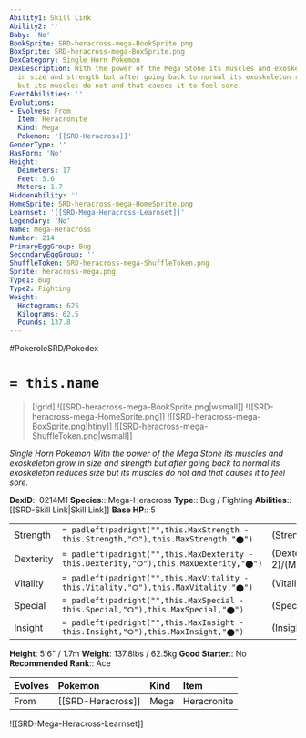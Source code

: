 ```yaml
---
Ability1: Skill Link
Ability2: ''
Baby: 'No'
BookSprite: SRD-heracross-mega-BookSprite.png
BoxSprite: SRD-heracross-mega-BoxSprite.png
DexCategory: Single Horn Pokemon
DexDescription: With the power of the Mega Stone its muscles and exoskeleton grow
  in size and strength but after going back to normal its exoskeleton reduces size
  but its muscles do not and that causes it to feel sore.
EventAbilities: ''
Evolutions:
- Evolves: From
  Item: Heracronite
  Kind: Mega
  Pokemon: '[[SRD-Heracross]]'
GenderType: ''
HasForm: 'No'
Height:
  Deimeters: 17
  Feet: 5.6
  Meters: 1.7
HiddenAbility: ''
HomeSprite: SRD-heracross-mega-HomeSprite.png
Learnset: '[[SRD-Mega-Heracross-Learnset]]'
Legendary: 'No'
Name: Mega-Heracross
Number: 214
PrimaryEggGroup: Bug
SecondaryEggGroup: ''
ShuffleToken: SRD-heracross-mega-ShuffleToken.png
Sprite: heracross-mega.png
Type1: Bug
Type2: Fighting
Weight:
  Hectograms: 625
  Kilograms: 62.5
  Pounds: 137.8
---
```


#PokeroleSRD/Pokedex

# `= this.name`

> [!grid]
> ![[SRD-heracross-mega-BookSprite.png|wsmall]]
> ![[SRD-heracross-mega-HomeSprite.png]]
> ![[SRD-heracross-mega-BoxSprite.png|htiny]]
> ![[SRD-heracross-mega-ShuffleToken.png|wsmall]]


*Single Horn Pokemon*
*With the power of the Mega Stone its muscles and exoskeleton grow in size and strength but after going back to normal its exoskeleton reduces size but its muscles do not and that causes it to feel sore.*

**DexID**:: 0214M1
**Species**:: Mega-Heracross
**Type**:: Bug / Fighting
**Abilities**:: [[SRD-Skill Link|Skill Link]]
**Base HP**:: 5

|           |                                                                                        |                                          |
| --------- | -------------------------------------------------------------------------------------- | ---------------------------------------- |
| Strength  | `= padleft(padright("",this.MaxStrength - this.Strength,"⭘"),this.MaxStrength,"⬤")`    | (Strength::4)/(MaxStrength::9)   |
| Dexterity | `= padleft(padright("",this.MaxDexterity - this.Dexterity,"⭘"),this.MaxDexterity,"⬤")` | (Dexterity:: 2)/(MaxDexterity::5) |
| Vitality  | `= padleft(padright("",this.MaxVitality - this.Vitality,"⭘"),this.MaxVitality,"⬤")`    | (Vitality::3)/(MaxVitality::6)   |
| Special   | `= padleft(padright("",this.MaxSpecial - this.Special,"⭘"),this.MaxSpecial,"⬤")`       | (Special::1)/(MaxSpecial::2)     |
| Insight   | `= padleft(padright("",this.MaxInsight - this.Insight,"⭘"),this.MaxInsight,"⬤")`       | (Insight::3)/(MaxInsight::6)     |

**Height**: 5'6" / 1.7m
**Weight**: 137.8lbs / 62.5kg
**Good Starter**:: No
**Recommended Rank**:: Ace

| Evolves   | Pokemon           | Kind   | Item        |
|:----------|:------------------|:-------|:------------|
| From      | [[SRD-Heracross]] | Mega   | Heracronite |

![[SRD-Mega-Heracross-Learnset]]